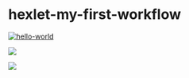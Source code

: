 # hexlet-my-first-workflow

[![hello-world](https://github.com/netandman/hexlet-my-first-workflow/actions/workflows/hello-world.yml/badge.svg)](https://github.com/netandman/hexlet-my-first-workflow/actions/workflows/hello-world.yml)

<a href="https://codeclimate.com/github/codeclimate/codeclimate/maintainability"><img src="https://api.codeclimate.com/v1/badges/a99a88d28ad37a79dbf6/maintainability" /></a>

<a href="https://codeclimate.com/github/codeclimate/codeclimate/test_coverage"><img src="https://api.codeclimate.com/v1/badges/a99a88d28ad37a79dbf6/test_coverage" /></a>
